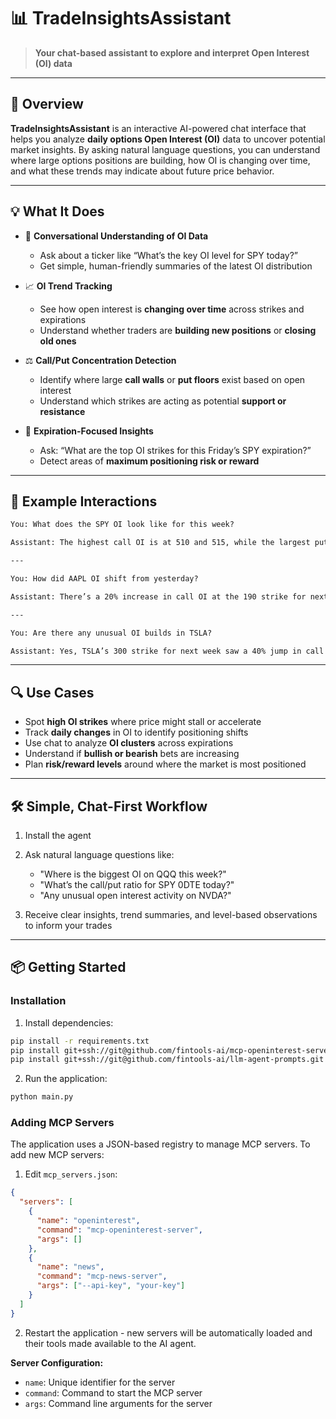# 📊 TradeInsightsAssistant

> **Your chat-based assistant to explore and interpret Open Interest (OI) data**

---

## 🎯 Overview

**TradeInsightsAssistant** is an interactive AI-powered chat interface that helps you analyze **daily options Open Interest (OI)** data to uncover potential market insights. By asking natural language questions, you can understand where large options positions are building, how OI is changing over time, and what these trends may indicate about future price behavior.

---

## 💡 What It Does

* 🧠 **Conversational Understanding of OI Data**

  * Ask about a ticker like “What’s the key OI level for SPY today?”
  * Get simple, human-friendly summaries of the latest OI distribution

* 📈 **OI Trend Tracking**

  * See how open interest is **changing over time** across strikes and expirations
  * Understand whether traders are **building new positions** or **closing old ones**

* ⚖️ **Call/Put Concentration Detection**

  * Identify where large **call walls** or **put floors** exist based on open interest
  * Understand which strikes are acting as potential **support or resistance**

* 📅 **Expiration-Focused Insights**

  * Ask: “What are the top OI strikes for this Friday’s SPY expiration?”
  * Detect areas of **maximum positioning risk or reward**

---

## 💬 Example Interactions

```txt
You: What does the SPY OI look like for this week?

Assistant: The highest call OI is at 510 and 515, while the largest put OI is at 500. There’s growing OI at 505 on both sides, suggesting it could act as a magnet level.

---

You: How did AAPL OI shift from yesterday?

Assistant: There’s a 20% increase in call OI at the 190 strike for next Friday’s expiration. Put OI is unchanged, suggesting a slight bullish skew in positioning.

---

You: Are there any unusual OI builds in TSLA?

Assistant: Yes, TSLA’s 300 strike for next week saw a 40% jump in call OI today — the highest increase across all strikes. Worth watching for directional follow-through.
```

---

## 🔍 Use Cases

* Spot **high OI strikes** where price might stall or accelerate
* Track **daily changes** in OI to identify positioning shifts
* Use chat to analyze **OI clusters** across expirations
* Understand if **bullish or bearish** bets are increasing
* Plan **risk/reward levels** around where the market is most positioned

---

## 🛠️ Simple, Chat-First Workflow

1. Install the agent 

2. Ask natural language questions like:

   * "Where is the biggest OI on QQQ this week?"
   * "What’s the call/put ratio for SPY 0DTE today?"
   * "Any unusual open interest activity on NVDA?"

3. Receive clear insights, trend summaries, and level-based observations to inform your trades

---


## 📦 Getting Started

### Installation

1. Install dependencies:
```bash
pip install -r requirements.txt
pip install git+ssh://git@github.com/fintools-ai/mcp-openinterest-server.git
pip install git+ssh://git@github.com/fintools-ai/llm-agent-prompts.git
```

2. Run the application:
```bash
python main.py
```

### Adding MCP Servers

The application uses a JSON-based registry to manage MCP servers. To add new MCP servers:

1. Edit `mcp_servers.json`:
```json
{
  "servers": [
    {
      "name": "openinterest",
      "command": "mcp-openinterest-server",
      "args": []
    },
    {
      "name": "news",
      "command": "mcp-news-server", 
      "args": ["--api-key", "your-key"]
    }
  ]
}
```

2. Restart the application - new servers will be automatically loaded and their tools made available to the AI agent.

**Server Configuration:**
- `name`: Unique identifier for the server
- `command`: Command to start the MCP server
- `args`: Command line arguments for the server